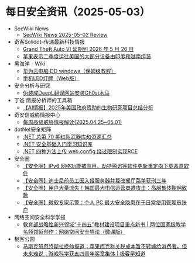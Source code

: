# 每日安全资讯（2025-05-03）

- SecWiki News
  - [SecWiki News 2025-05-02 Review](http://www.sec-wiki.com/?2025-05-02)
- 奇客Solidot–传递最新科技情报
  - [Grand Theft Auto VI 延期到 2026 年 5 月 26 日](https://www.solidot.org/story?sid=81202)
  - [苹果表示二季度运往美国的大部分设备由印度和越南组装](https://www.solidot.org/story?sid=81201)
- 黑海洋 - Wiki
  - [华为云电脑 DD windows（保姆级教程）](https://blog.upx8.com/4783)
  - [手机LED灯牌（Web版）](https://blog.upx8.com/4782)
- 安全分析与研究
  - [伪装成DeepL翻译网站安装Gh0st木马](https://mp.weixin.qq.com/s?__biz=MzA4ODEyODA3MQ==&mid=2247491796&idx=1&sn=bf0cb8b78b0a76d0d525e4f0feb57b8f&subscene=0)
- 丁爸 情报分析师的工具箱
  - [【AI情报】2025年美国政府资助的生物研究项目总结分析](https://mp.weixin.qq.com/s?__biz=MzI2MTE0NTE3Mw==&mid=2651149852&idx=1&sn=87601bba316d736e364ec91297ea64fe&subscene=0)
- 奇安信威胁情报中心
  - [每周高级威胁情报解读(2025.04.25~05.01)](https://mp.weixin.qq.com/s?__biz=MzI2MDc2MDA4OA==&mid=2247514782&idx=1&sn=5d8d3170ac14cfde91cb9d0adbc7e70c&subscene=0)
- dotNet安全矩阵
  - [.NET 总第 70 期红队武器库和资源汇总](https://mp.weixin.qq.com/s?__biz=MzUyOTc3NTQ5MA==&mid=2247499578&idx=1&sn=cedc38601aefa3a67821f1aa4d7aa344&subscene=0)
  - [.NET 安全基础入门学习知识库](https://mp.weixin.qq.com/s?__biz=MzUyOTc3NTQ5MA==&mid=2247499578&idx=2&sn=4b3ccbd994275cb2eb3891a865699764&subscene=0)
  - [.NET 四种方法上传 web.config 绕过限制实现RCE](https://mp.weixin.qq.com/s?__biz=MzUyOTc3NTQ5MA==&mid=2247499578&idx=3&sn=79631c9b9920c6e260a7322ef6b0c559&subscene=0)
- 安全圈
  - [【安全圈】IPv6 网络功能被滥用，劫持腾讯等软件更新重定向下载恶意软件](https://mp.weixin.qq.com/s?__biz=MzIzMzE4NDU1OQ==&mid=2652069404&idx=1&sn=d894f9dd38ef94ee8376915b211e1989&subscene=0)
  - [【安全圈】迪士尼前员工因入侵服务器并篡改餐厅菜单获刑三年](https://mp.weixin.qq.com/s?__biz=MzIzMzE4NDU1OQ==&mid=2652069404&idx=2&sn=d97069dd6bc0436c493dbba070d8c913&subscene=0)
  - [【安全圈】用户大量流失！韩国最大电信运营商遭攻击：高层集体鞠躬致歉](https://mp.weixin.qq.com/s?__biz=MzIzMzE4NDU1OQ==&mid=2652069404&idx=3&sn=8cbacfdae6af0899364580286bf71057&subscene=0)
  - [【安全圈】微软专家示警：个人 PC 最大安全隐患在于日常使用管理员账户](https://mp.weixin.qq.com/s?__biz=MzIzMzE4NDU1OQ==&mid=2652069404&idx=4&sn=ab7a616163d0a3688eb8daeaa079bb18&subscene=0)
- 网络空间安全科学学报
  - [教育部战略性新兴领域“十四五”教材建设项目重点新书 | 两位国家级教学名师领衔创作：网络空间安全导论（微课版）](https://mp.weixin.qq.com/s?__biz=MzI0NjU2NDMwNQ==&mid=2247505637&idx=1&sn=33accaf8167df76c2ea4cda2c4320321&subscene=0)
- 极客公园
  - [马斯克怒怼特斯拉换帅报道；苹果库克称关税成本暂不转嫁给消费者，但未来难说；游戏科学获五四青年奖章集体 | 极客早知道](https://mp.weixin.qq.com/s?__biz=MTMwNDMwODQ0MQ==&mid=2653078664&idx=1&sn=8c619f5ccf54e5f4610a98dc64f1fcc7&subscene=0)
